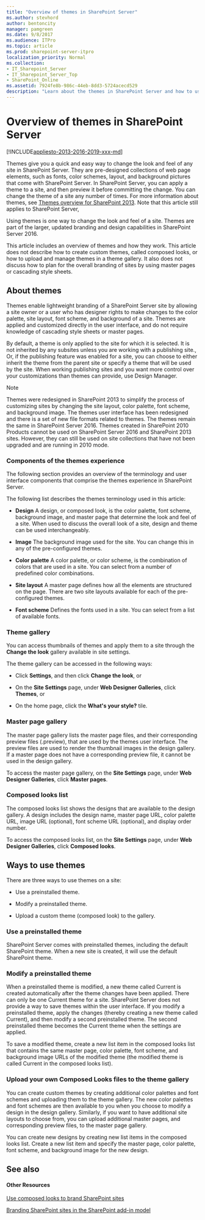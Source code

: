 ```yaml
---
title: "Overview of themes in SharePoint Server"
ms.author: stevhord
author: bentoncity
manager: pamgreen
ms.date: 9/8/2017
ms.audience: ITPro
ms.topic: article
ms.prod: sharepoint-server-itpro
localization_priority: Normal
ms.collection:
- IT_Sharepoint_Server
- IT_Sharepoint_Server_Top
- SharePoint_Online
ms.assetid: 7924fe8b-986c-44eb-8dd3-5724acecd529
description: "Learn about the themes in SharePoint Server and how to use them to customize the look and feel of sites."
---
```


# Overview of themes in SharePoint Server

[!INCLUDE[appliesto-2013-2016-2019-xxx-md](../includes/appliesto-2013-2016-2019-xxx-md.md)]
  
Themes give you a quick and easy way to change the look and feel of any site in SharePoint Server. They are pre-designed collections of web page elements, such as fonts, color schemes, layout, and background pictures that come with SharePoint Server. In SharePoint Server, you can apply a theme to a site, and then preview it before committing the change. You can change the theme of a site any number of times. For more information about themes, see [Themes overview for SharePoint 2013](https://go.microsoft.com/fwlink/p/?LinkId=306431). Note that this article still applies to SharePoint Server,
  
Using themes is one way to change the look and feel of a site. Themes are part of the larger, updated branding and design capabilities in SharePoint Server 2016.
  
This article includes an overview of themes and how they work. This article does not describe how to create custom themes, called composed looks, or how to upload and manage themes in a theme gallery. It also does not discuss how to plan for the overall branding of sites by using master pages or cascading style sheets.
  
## About themes
<a name="section1"> </a>

Themes enable lightweight branding of a SharePoint Server site by allowing a site owner or a user who has designer rights to make changes to the color palette, site layout, font scheme, and background of a site. Themes are applied and customized directly in the user interface, and do not require knowledge of cascading style sheets or master pages.
  
By default, a theme is only applied to the site for which it is selected. It is not inherited by any subsites unless you are working with a publishing site., Or, if the publishing feature was enabled for a site, you can choose to either inherit the theme from the parent site or specify a theme that will be used by the site. When working publishing sites and you want more control over your customizations than themes can provide, use Design Manager.
  
> [!NOTE]
> Themes were redesigned in SharePoint 2013 to simplify the process of customizing sites by changing the site layout, color palette, font scheme, and background image. The themes user interface has been redesigned and there is a set of new file formats related to themes. The themes remain the same in SharePoint Server 2016. Themes created in SharePoint 2010 Products cannot be used on SharePoint Server 2016 and SharePoint 2013 sites. However, they can still be used on site collections that have not been upgraded and are running in 2010 mode. 
  
### Components of the themes experience

The following section provides an overview of the terminology and user interface components that comprise the themes experience in SharePoint Server.
  
The following list describes the themes terminology used in this article:
  
- **Design** A design, or composed look, is the color palette, font scheme, background image, and master page that determine the look and feel of a site. When used to discuss the overall look of a site, design and theme can be used interchangeably. 
    
- **Image** The background image used for the site. You can change this in any of the pre-configured themes. 
    
- **Color palette** A color palette, or color scheme, is the combination of colors that are used in a site. You can select from a number of predefined color combinations. 
    
- **Site layout** A master page defines how all the elements are structured on the page. There are two site layouts available for each of the pre-configured themes. 
    
- **Font scheme** Defines the fonts used in a site. You can select from a list of available fonts. 
    
### Theme gallery

You can access thumbnails of themes and apply them to a site through the **Change the look** gallery available in site settings. 
  
The theme gallery can be accessed in the following ways:
  
- Click **Settings**, and then click **Change the look**, or
    
- On the **Site Settings** page, under **Web Designer Galleries**, click **Themes**, or
    
- On the home page, click the **What's your style?** tile. 
    
### Master page gallery

The master page gallery lists the master page files, and their corresponding preview files (.preview), that are used by the themes user interface. The preview files are used to render the thumbnail images in the design gallery. If a master page does not have a corresponding preview file, it cannot be used in the design gallery.
  
To access the master page gallery, on the **Site Settings** page, under **Web Designer Galleries**, click **Master pages**.
  
### Composed looks list

The composed looks list shows the designs that are available to the design gallery. A design includes the design name, master page URL, color palette URL, image URL (optional), font scheme URL (optional), and display order number. 
  
To access the composed looks list, on the **Site Settings** page, under **Web Designer Galleries**, click **Composed looks**. 
  
## Ways to use themes
<a name="section2"> </a>

There are three ways to use themes on a site:
  
- Use a preinstalled theme.
    
- Modify a preinstalled theme.
    
- Upload a custom theme (composed look) to the gallery.
    
### Use a preinstalled theme
<a name="Section2a"> </a>

SharePoint Server comes with preinstalled themes, including the default SharePoint theme. When a new site is created, it will use the default SharePoint theme. 
  
### Modify a preinstalled theme
<a name="Section2b"> </a>

When a preinstalled theme is modified, a new theme called Current is created automatically after the theme changes have been applied. There can only be one Current theme for a site. SharePoint Server does not provide a way to save themes within the user interface. If you modify a preinstalled theme, apply the changes (thereby creating a new theme called Current), and then modify a second preinstalled theme. The second preinstalled theme becomes the Current theme when the settings are applied.
  
To save a modified theme, create a new list item in the composed looks list that contains the same master page, color palette, font scheme, and background image URLs of the modified theme (the modified theme is called Current in the composed looks list).
  
### Upload your own Composed Looks files to the theme gallery
<a name="Section2c"> </a>

You can create custom themes by creating additional color palettes and font schemes and uploading them to the theme gallery. The new color palettes and font schemes are then available to you when you choose to modify a design in the design gallery. Similarly, if you want to have additional site layouts to choose from, you can upload additional master pages, and corresponding preview files, to the master page gallery.
  
You can create new designs by creating new list items in the composed looks list. Create a new list item and specify the master page, color palette, font scheme, and background image for the new design.
  
## See also
<a name="section2"> </a>

#### Other Resources

[Use composed looks to brand SharePoint sites](https://go.microsoft.com/fwlink/?linkid=845556)
  
[Branding SharePoint sites in the SharePoint add-in model](https://go.microsoft.com/fwlink/?linkid=845555)

